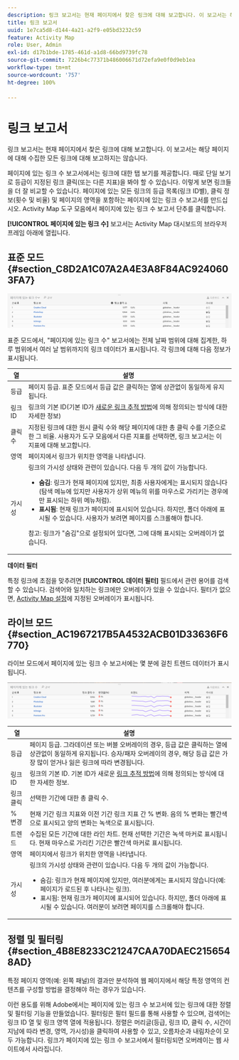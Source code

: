 ```yaml
---
description: 링크 보고서는 현재 페이지에서 찾은 링크에 대해 보고합니다. 이 보고서는 해당 페이지에 대해 수집한 모든 링크에 대해 보고하지는 않습니다.
title: 링크 보고서
uuid: 1e7ca5d8-d144-4a21-a2f9-e05bd3232c59
feature: Activity Map
role: User, Admin
exl-id: d17b1bde-1785-461d-a1d8-66bd9739fc78
source-git-commit: 7226b4c77371b486006671d72efa9e0f0d9eb1ea
workflow-type: tm+mt
source-wordcount: '757'
ht-degree: 100%

---
```


# 링크 보고서

링크 보고서는 현재 페이지에서 찾은 링크에 대해 보고합니다. 이 보고서는 해당 페이지에 대해 수집한 모든 링크에 대해 보고하지는 않습니다.

페이지에 있는 링크 수 보고서에서는 링크에 대한 탭 보기를 제공합니다. 때로 단일 보기로 등급이 지정된 링크 클릭(또는 다른 지표)을 봐야 할 수 있습니다. 이렇게 보면 링크들을 더 잘 비교할 수 있습니다. 페이지에 있는 모든 링크의 등급 목록(링크 ID별), 클릭 정보(횟수 및 비율) 및 페이지의 영역을 포함하는 페이지에 있는 링크 수 보고서를 만드십시오. Activity Map 도구 모음에서 페이지에 있는 링크 수 보고서 단추를 클릭합니다.

**[!UICONTROL 페이지에 있는 링크 수]** 보고서는 Activity Map 대시보드의 브라우저 프레임 아래에 열립니다.

## 표준 모드 {#section_C8D2A1C07A2A4E3A8F84AC9240603FA7}

![](assets/links_in_page.png)

표준 모드에서, &quot;페이지에 있는 링크 수&quot; 보고서에는 전체 날짜 범위에 대해 집계한, 하루 범위에서 여러 날 범위까지의 링크 데이터가 표시됩니다. 각 링크에 대해 다음 정보가 표시됩니다.

<table id="table_3DE41B2CFA644B70AF802A3123CE51D9"> 
 <thead> 
  <tr> 
   <th colname="col1" class="entry"> 열 </th> 
   <th colname="col2" class="entry"> 설명 </th> 
  </tr> 
 </thead>
 <tbody> 
  <tr> 
   <td colname="col1"> 등급 </td> 
   <td colname="col2"> 페이지 등급. 표준 모드에서 등급 값은 클릭하는 열에 상관없이 동일하게 유지됩니다. </td> 
  </tr> 
  <tr> 
   <td colname="col1"> 링크 ID </td> 
   <td colname="col2">링크의 기본 ID(기본 ID가 <a href="/help/analyze/activity-map/activitymap-link-tracking/activitymap-link-tracking-methodology.md">새로운 링크 추적 방법</a>에 의해 정의되는 방식에 대한 자세한 정보) </td> 
  </tr> 
  <tr> 
   <td colname="col1"> 클릭 수 </td> 
   <td colname="col2"> 지정된 링크에 대한 원시 클릭 수와 해당 페이지에 대한 총 클릭 수를 기준으로 한 그 비율. 사용자가 도구 모음에서 다른 지표를 선택하면, 링크 보고서는 이 지표에 대해 보고합니다. </td> 
  </tr> 
  <tr> 
   <td colname="col1"> 영역 </td> 
   <td colname="col2"> 페이지에서 링크가 위치한 영역을 나타냅니다. </td> 
  </tr> 
  <tr> 
   <td colname="col1"> 가시성 </td> 
   <td colname="col2">링크의 가시성 상태와 관련이 있습니다. 다음 두 개의 값이 가능합니다. 
    <ul id="ul_BABCC0F64145407C9D439150A6898E6D">
     <li id="li_9AF0479BDCEB4A44A37292FAABFA83A5"><b>숨김</b>: 링크가 현재 페이지에 있지만, 최종 사용자에게는 표시되지 않습니다(탐색 메뉴에 있지만 사용자가 상위 메뉴의 위를 마우스로 가리키는 경우에만 표시되는 하위 메뉴처럼). </li>
     <li id="li_C6FA4EC27EDD4341AB9821E2B4BC9E60"><b>표시됨</b>: 현재 링크가 페이지에 표시되어 있습니다. 하지만, 폴더 아래에 표시될 수 있습니다. 사용자가 보려면 페이지를 스크롤해야 합니다. </li>
    </ul><p>참고: 링크가 "숨김"으로 설정되어 있다면, 그에 대해 표시되는 오버레이가 없습니다. </p></td> 
  </tr> 
 </tbody> 
</table>

**데이터 필터**

특정 링크에 초점을 맞추려면 **[!UICONTROL 데이터 필터]** 필드에서 관련 용어를 검색할 수 있습니다. 검색어와 일치하는 링크에만 오버레이가 있을 수 있습니다. 필터가 없으면, [Activity Map 설정](/help/analyze/activity-map/activitymap-overlay-settings.md)에 지정된 오버레이가 표시됩니다.

## 라이브 모드 {#section_AC1967217B5A4532ACB01D33636F6770}

라이브 모드에서 페이지에 있는 링크 수 보고서에는 몇 분에 걸친 트렌드 데이터가 표시됩니다.

![](assets/links_on_page.png)

<table id="table_61D1FB0F02894055A1AB394DE4FE4742"> 
 <thead> 
  <tr> 
   <th colname="col1" class="entry"> 열 </th> 
   <th colname="col2" class="entry"> 설명 </th> 
  </tr> 
 </thead>
 <tbody> 
  <tr> 
   <td colname="col1"> 등급 </td> 
   <td colname="col2"> 페이지 등급. 그라데이션 또는 버블 오버레이의 경우, 등급 값은 클릭하는 열에 상관없이 동일하게 유지됩니다. 승자/패자 오버레이의 경우, 해당 등급 값은 가장 많이 얻거나 잃은 링크에 따라 변경됩니다. </td> 
  </tr> 
  <tr> 
   <td colname="col1"> 링크 ID </td> 
   <td colname="col2">링크의 기본 ID. 기본 ID가 새로운 <a href="/help/analyze/activity-map/activitymap-link-tracking/activitymap-link-tracking-methodology.md">링크 추적 방법</a>에 의해 정의되는 방식에 대한 자세한 정보. </td>
  </tr> 
  <tr> 
   <td colname="col1"> 링크 클릭 </td> 
   <td colname="col2"> 선택한 기간에 대한 총 클릭 수. </td> 
  </tr> 
  <tr> 
   <td colname="col1"> % 변경 </td> 
   <td colname="col2"> 현재 기간 링크 지표와 이전 기간 링크 지표 간 % 변화. 음의 % 변화는 빨간색으로 표시되고 양의 변화는 녹색으로 표시됩니다. </td> 
  </tr> 
  <tr> 
   <td colname="col1"> 트렌드 </td> 
   <td colname="col2"> 수집된 모든 기간에 대한 라인 차트. 현재 선택한 기간은 녹색 마커로 표시됩니다. 현재 마우스로 가리킨 기간은 빨간색 마커로 표시됩니다. </td> 
  </tr> 
  <tr> 
   <td colname="col1"> 영역 </td> 
   <td colname="col2"> 페이지에서 링크가 위치한 영역을 나타냅니다. </td> 
  </tr> 
  <tr> 
   <td colname="col1"> 가시성 </td> 
   <td colname="col2">링크의 가시성 상태와 관련이 있습니다. 다음 두 개의 값이 가능합니다. 
    <ul id="ul_B10C55ED4D3C4CF99506DC467E2E7CFB">
     <li id="li_EA646722A51041CC9E62C56DEF92C81F">숨김: 링크가 현재 페이지에 있지만, 여러분에게는 표시되지 않습니다(예: 페이지가 로드된 후 나타나는 링크). </li>
     <li id="li_F9543614C2894003AC9984A7404E2785">표시됨: 현재 링크가 페이지에 표시되어 있습니다. 하지만, 폴더 아래에 표시될 수 있습니다. 여러분이 보려면 페이지를 스크롤해야 합니다. </li>
    </ul></td> 
  </tr> 
 </tbody> 
</table>

## 정렬 및 필터링 {#section_4B8E8233C21247CAA70DAEC2156548AD}

특정 페이지 영역(예: 왼쪽 패널)의 결과만 분석하여 웹 페이지에서 해당 특정 영역의 컨텐츠를 구성할 방법을 결정해야 하는 경우가 있습니다.

이런 용도를 위해 Adobe에서는 페이지에 있는 링크 수 보고서에 있는 링크에 대한 정렬 및 필터링 기능을 만들었습니다. 필터링은 필터 필드를 통해 사용할 수 있으며, 검색어는 링크 ID 열 및 링크 영역 열에 적용됩니다. 정렬은 머리글(등급, 링크 ID, 클릭 수, 시간이 지남에 따라 변경, 영역, 가시성)을 클릭하여 사용할 수 있고, 오름차순과 내림차순이 모두 가능합니다. 링크가 페이지에 있는 링크 수 보고서에서 필터링되면 오버레이는 웹 사이트에서 사라집니다.
